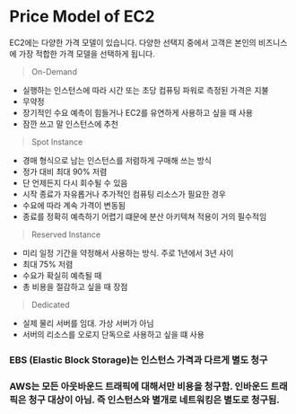 # Price Model of EC2

EC2에는 다양한 가격 모델이 있습니다. 다양한 선택지 중에서 고객은 본인의 비즈니스에 가장 적합한 가격 모델을 선택하게 됩니다.

> On-Demand

- 실행하는 인스턴스에 따라 시간 또는 초당 컴퓨팅 파워로 측정된 가격은 지불
- 무약정
- 장기적인 수요 예측이 힘들거나 EC2를 유연하게 사용하고 싶을 때 사용
- 잠깐 쓰고 말 인스턴스에 추천

> Spot Instance

- 경매 형식으로 남는 인스턴스를 저렴하게 구매해 쓰는 방식
- 정가 대비 최대 90% 저렴
- 단 언제든지 다시 회수될 수 있음
- 시작 종료가 자유롭거나 추가적인 컴퓨팅 리소스가 필요한 경우
- 수요에 따라 계속 가격이 변동됨
- 종료를 정확히 예측하기 어렵기 떄문에 분산 아키텍쳐 적용이 거의 필수적임

> Reserved Instance

- 미리 일정 기간을 약정해서 사용하는 방식. 주로 1년에서 3년 사이
- 최대 75% 저렴
- 수요가 확실히 예측될 때
- 총 비용을 절감하고 싶을 때 장점

> Dedicated

- 실제 물리 서버를 임대. 가상 서버가 아님
- 서버의 리소스를 오로지 단독으로 사용하고 싶을 떄 사용

### EBS (Elastic Block Storage)는 인스턴스 가격과 다르게 별도 청구

### AWS는 모든 아웃바운드 트래픽에 대해서만 비용을 청구함. 인바운드 트래픽은 청구 대상이 아님. 즉 인스턴스와 별개로 네트워킹은 별도로 청구됨.
